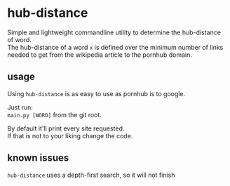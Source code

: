 # hub-distance

Simple and lightweight commandline utility to determine the hub-distance of word.\
The hub-distance of a word `x` is defined over the minimum number of links needed to get from the wikipedia article to the pornhub domain.

## usage

Using `hub-distance` is as easy to use as pornhub is to google.

Just run:\
`main.py [WORD]` from the git root.

By default it'll print every site requested. \
If that is not to your liking change the code.

## known issues

`hub-distance` uses a depth-first search, so it will not finish
